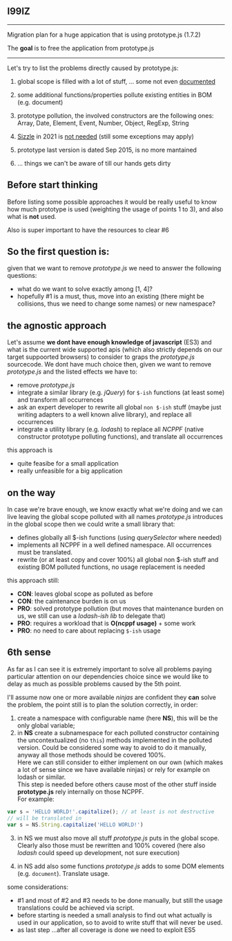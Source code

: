 ## I99IZ
---
Migration plan for a huge appication that is using prototype.js (1.7.2)  

The **goal** is to free the application from prototype.js

---

Let's try to list the problems directly caused by prototype.js:  
1) global scope is filled with a lot of stuff, ... some not even [documented](http://api.prototypejs.org/)  

2) some additional functions/properties pollute existing entities in BOM (e.g. document)  

3) prototype pollution, the involved constructors are the following ones:  
    Array, Date, Element, Event, Number, Object, RegExp, String  

4) [Sizzle](https://github.com/jquery/sizzle) in 2021 is [not needed](https://caniuse.com/?search=querySelector) (still some exceptions may apply)

5) prototype last version is dated Sep 2015, is no more mantained  

6) ... things we can't be aware of till our hands gets dirty 

## Before start thinking

Before listing some possible approaches it would be really useful to know how much prototype is used (weighting the usage of points 1 to 3), and also what is **not** used.  

Also is super important to have the resources to clear #6  

## So the first question is:  
given that we want to remove _prototype.js_ we need to answer the following questions:
- what do we want to solve exactly among [1, 4]? 
- hopefully #1 is a must, thus, move into an existing (there might be collisions, thus we need to change some names) or new namespace?  

## the agnostic approach
Let's assume **we dont have enough knowledge of javascript** (ES3) and what is the current wide supported apis (which also strictly depends on our target suppoorted browsers) to consider to graps the _prototype.js_ sourcecode. We dont have much choice then, given we want to remove _prototype.js_ and the listed effects we have to:
- remove _prototype.js_
- integrate a similar library (e.g. _jQuery_) for `$-ish` functions (at least some) and transform all occurrences
- ask an expert developer to rewrite all global `non $-ish` stuff (maybe just writing adapters to a well known alive library), and replace all occurrences
- integrate a utility library (e.g. _lodash_) to replace all _NCPPF_ (native constructor prototype polluting functions), and translate all occurrences

this approach is
- quite feasibe for a small application
- really unfeasible for a big application

## on the way
In case we're brave enough, we know exactly what we're doing and we can live leaving the global scope polluted with all names _prototype.js_ introduces in the global scope then we could write a small library that:
- defines globally all $-ish functions (using _querySelector_ where needed)
- implements all NCPPF in a well defined namespace. All occurrences must be translated.
- rewrite (or at least copy and cover 100%) all global non $-ish stuff and existing BOM polluted functions, no usage replacement is needed

this approach still:
- **CON**: leaves global scope as polluted as before
- **CON**: the caintenance burden is on us
- **PRO**: solved prototype pollution (but moves that maintenance burden on us, we still can use a _lodash-ish lib_ to delegate that)
- **PRO**: requires a workload that is **O(ncppf usage)** + some work
- **PRO**: no need to care about replacing `$-ish` usage

## 6th sense
As far as I can see it is extremely important to solve all problems paying particular attention on our dependencies choice since we would like to delay as much as possible problems caused by the 5th point.  

I'll assume now one or more available _ninjas_ are confident they **can** solve the problem, the point still is to plan the solution correctly, in order:  
1) create a namespace with configurable name (here **NS**), this will be the only global variable;   
2) in **NS** create a subnamespace for each polluted constructor containing the uncontextualized (no `this`) methods implemented in the polluted version.  Could be considered some way to avoid to do it manually, anyway all those methods should be covered 100%.  
Here we can still consider to either implement on our own (which makes a lot of sense since we have available ninjas) or rely for example on lodash or similar.  
This step is needed before others cause most of the other stuff inside __prototype.js__ rely internally on those NCPPF.  
For example:
``` javascript
var s = 'HELLO WORLD!'.capitalize(); // at least is not destructive
// will be translated in
var s = NS.String.capitalize('HELLO WORLD!') 
``` 
    
3) in NS we must also move all stuff _prototype.js_ puts in the global scope.  
Clearly also those must be rewritten and 100% covered (here also _lodash_ could speed up development, not sure execution)

4) in NS add also some functions _prototype.js_ adds to some DOM elements (e.g. `document`). Translate usage.

some considerations:  
- #1 and most of #2 and #3 needs to be done manually, but still the usage translations could be achieved via script.
- before starting is needed a small analysis to find out what actually is used in our application, so to avoid to write stuff that will never be used.
- as last step ...after all coverage is done we need to exploit ES5